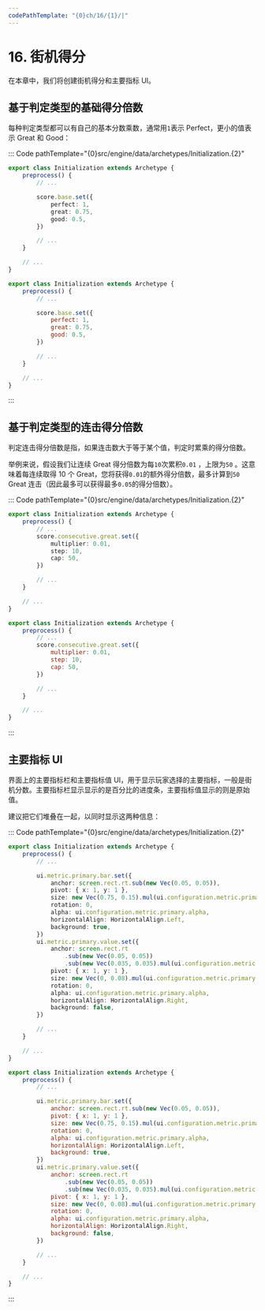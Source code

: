 ```yaml
---
codePathTemplate: "{0}ch/16/{1}/|"
---
```


# 16. 街机得分

在本章中，我们将创建街机得分和主要指标 UI。

## 基于判定类型的基础得分倍数

每种判定类型都可以有自己的基本分数乘数，通常用`1`表示 Perfect，更小的值表示 Great 和 Good：

::: Code pathTemplate="{0}src/engine/data/archetypes/Initialization.{2}"

```ts
export class Initialization extends Archetype {
    preprocess() {
        // ...

        score.base.set({
            perfect: 1,
            great: 0.75,
            good: 0.5,
        })

        // ...
    }

    // ...
}
```

```js
export class Initialization extends Archetype {
    preprocess() {
        // ...

        score.base.set({
            perfect: 1,
            great: 0.75,
            good: 0.5,
        })

        // ...
    }

    // ...
}
```

:::

## 基于判定类型的连击得分倍数

判定连击得分倍数是指，如果连击数大于等于某个值，判定时累乘的得分倍数。

举例来说，假设我们让连续 Great 得分倍数为每`10`次累积`0.01` ，上限为`50` 。这意味着每连续取得 10 个 Great，您将获得`0.01`的额外得分倍数，最多计算到`50` Great 连击（因此最多可以获得最多`0.05`的得分倍数）。

::: Code pathTemplate="{0}src/engine/data/archetypes/Initialization.{2}"

```ts
export class Initialization extends Archetype {
    preprocess() {
        // ...
        score.consecutive.great.set({
            multiplier: 0.01,
            step: 10,
            cap: 50,
        })

        // ...
    }

    // ...
}
```

```js
export class Initialization extends Archetype {
    preprocess() {
        // ...
        score.consecutive.great.set({
            multiplier: 0.01,
            step: 10,
            cap: 50,
        })

        // ...
    }

    // ...
}
```

:::

## 主要指标 UI

界面上的主要指标栏和主要指标值 UI，用于显示玩家选择的主要指标，一般是街机分数。主要指标栏显示显示的是百分比的进度条，主要指标值显示的则是原始值。

建议把它们堆叠在一起，以同时显示这两种信息：

::: Code pathTemplate="{0}src/engine/data/archetypes/Initialization.{2}"

```ts
export class Initialization extends Archetype {
    preprocess() {
        // ...

        ui.metric.primary.bar.set({
            anchor: screen.rect.rt.sub(new Vec(0.05, 0.05)),
            pivot: { x: 1, y: 1 },
            size: new Vec(0.75, 0.15).mul(ui.configuration.metric.primary.scale),
            rotation: 0,
            alpha: ui.configuration.metric.primary.alpha,
            horizontalAlign: HorizontalAlign.Left,
            background: true,
        })
        ui.metric.primary.value.set({
            anchor: screen.rect.rt
                .sub(new Vec(0.05, 0.05))
                .sub(new Vec(0.035, 0.035).mul(ui.configuration.metric.primary.scale)),
            pivot: { x: 1, y: 1 },
            size: new Vec(0, 0.08).mul(ui.configuration.metric.primary.scale),
            rotation: 0,
            alpha: ui.configuration.metric.primary.alpha,
            horizontalAlign: HorizontalAlign.Right,
            background: false,
        })

        // ...
    }

    // ...
}
```

```js
export class Initialization extends Archetype {
    preprocess() {
        // ...

        ui.metric.primary.bar.set({
            anchor: screen.rect.rt.sub(new Vec(0.05, 0.05)),
            pivot: { x: 1, y: 1 },
            size: new Vec(0.75, 0.15).mul(ui.configuration.metric.primary.scale),
            rotation: 0,
            alpha: ui.configuration.metric.primary.alpha,
            horizontalAlign: HorizontalAlign.Left,
            background: true,
        })
        ui.metric.primary.value.set({
            anchor: screen.rect.rt
                .sub(new Vec(0.05, 0.05))
                .sub(new Vec(0.035, 0.035).mul(ui.configuration.metric.primary.scale)),
            pivot: { x: 1, y: 1 },
            size: new Vec(0, 0.08).mul(ui.configuration.metric.primary.scale),
            rotation: 0,
            alpha: ui.configuration.metric.primary.alpha,
            horizontalAlign: HorizontalAlign.Right,
            background: false,
        })

        // ...
    }

    // ...
}
```

:::
